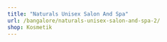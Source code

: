 ```yaml
---
title: "Naturals Unisex Salon And Spa"
url: /bangalore/naturals-unisex-salon-and-spa-2/
shop: Kosmetik
---
```

